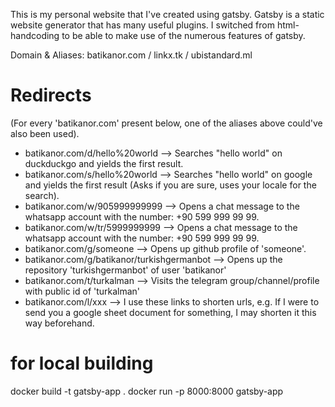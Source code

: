 This is my personal website that I've created using gatsby.
Gatsby is a static website generator that has many useful plugins.
I switched from html-handcoding to be able to make use of the numerous features of gatsby.



Domain & Aliases: batikanor.com / linkx.tk / ubistandard.ml


# Redirects

(For every 'batikanor.com' present below, one of the aliases above could've also been used).
* batikanor.com/d/hello%20world --> Searches "hello world" on duckduckgo and yields the first result.
* batikanor.com/s/hello%20world --> Searches "hello world" on google and yields the first result (Asks if you are sure, uses your locale for the search).
* batikanor.com/w/905999999999 --> Opens a chat message to the whatsapp account with the number: +90 599 999 99 99.
* batikanor.com/w/tr/5999999999 --> Opens a chat message to the whatsapp account with the number: +90 599 999 99 99.
* batikanor.com/g/someone --> Opens up github profile of 'someone'.
* batikanor.com/g/batikanor/turkishgermanbot --> Opens up the repository 'turkishgermanbot' of user 'batikanor'
* batikanor.com/t/turkalman --> Visits the telegram group/channel/profile with public id of 'turkalman'
* batikanor.com/l/xxx --> I use these links to shorten urls, e.g. If I were to send you a google sheet document for something, I may shorten it this way beforehand.


# for local building
docker build -t gatsby-app .
docker run -p 8000:8000 gatsby-app
